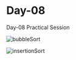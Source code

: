 # Day-08
Day-08 Practical Session


![bubbleSort](https://github.com/user-attachments/assets/cf0680ef-4bd2-49bc-801f-36b35f6d63e3)


![insertionSort](https://github.com/user-attachments/assets/1295c908-dd3a-42fd-9f56-964a57dca354)
